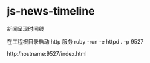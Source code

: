 js-news-timeline
================

新闻呈现时间线

在工程根目录启动 http 服务
ruby -run -e httpd . -p 9527

http:/hostname:9527/index.html
